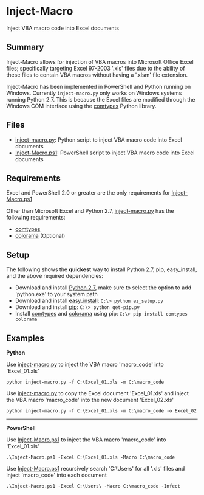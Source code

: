 # Inject-Macro
Inject VBA macro code into Excel documents

## Summary ##
Inject-Macro allows for injection of VBA macros into Microsoft Office Excel files; specifically targeting Excel 97-2003 '.xls' files due to the ability of these files to contain VBA macros without having a '.xlsm' file extension.

Inject-Macro has been implemented in PowerShell and Python running on Windows. Currently `inject-macro.py` only works on Windows systems running Python 2.7. This is because the Excel files are modified through the Windows COM interface using the [comtypes](https://github.com/enthought/comtypes/) Python library.

## Files ##
* [inject-macro.py](https://github.com/coldfusion39/inject-macro/blob/master/inject-macro.py): Python script to inject VBA macro code into Excel documents
* [Inject-Macro.ps1](https://github.com/coldfusion39/inject-macro/blob/master/examples/Inject-Macro.ps1): PowerShell script to inject VBA macro code into Excel documents

## Requirements ##
Excel and PowerShell 2.0 or greater are the only requirements for [Inject-Macro.ps1](https://github.com/coldfusion39/inject-macro/blob/master/examples/Inject-Macro.ps1)

Other than Microsoft Excel and Python 2.7, [inject-macro.py](https://github.com/coldfusion39/inject-macro/blob/master/inject-macro.py) has the following requirements:
* [comtypes](https://github.com/enthought/comtypes/)
* [colorama](https://github.com/tartley/colorama) (Optional)

## Setup ##
The following shows the __quickest__ way to install Python 2.7, pip, easy_install, and the above required dependencies:

* Download and install [Python 2.7](https://www.python.org/downloads/release/python-2710/), make sure to select the option to add 'python.exe' to your system path
* Download and install [easy_install](https://bootstrap.pypa.io/ez_setup.py): `C:\> python ez_setup.py`
* Download and install [pip](https://bootstrap.pypa.io/get-pip.py): `C:\> python get-pip.py`
* Install [comtypes](https://github.com/enthought/comtypes/) and [colorama](https://github.com/tartley/colorama) using pip: `C:\> pip install comtypes colorama`

## Examples ##
__Python__

Use [inject-macro.py](https://github.com/coldfusion39/inject-macro/blob/master/inject-macro.py) to inject the VBA macro 'macro_code' into 'Excel_01.xls'

`python inject-macro.py -f C:\Excel_01.xls -m C:\macro_code`

Use [inject-macro.py](https://github.com/coldfusion39/inject-macro/blob/master/inject-macro.py) to copy the Excel document 'Excel_01.xls' and inject the VBA macro 'macro_code' into the new document 'Excel_02.xls'

`python inject-macro.py -f C:\Excel_01.xls -m C:\macro_code -o Excel_02`

---

__PowerShell__

Use [Inject-Macro.ps1](https://github.com/coldfusion39/inject-macro/blob/master/examples/Inject-Macro.ps1) to inject the VBA macro 'macro_code' into 'Excel_01.xls'

`.\Inject-Macro.ps1 -Excel C:\Excel_01.xls -Macro C:\macro_code`

Use [Inject-Macro.ps1](https://github.com/coldfusion39/inject-macro/blob/master/examples/Inject-Macro.ps1) recursively search 'C:\Users\' for all '.xls' files and inject 'macro_code' into each document

`.\Inject-Macro.ps1 -Excel C:\Users\ -Macro C:\macro_code -Infect`
